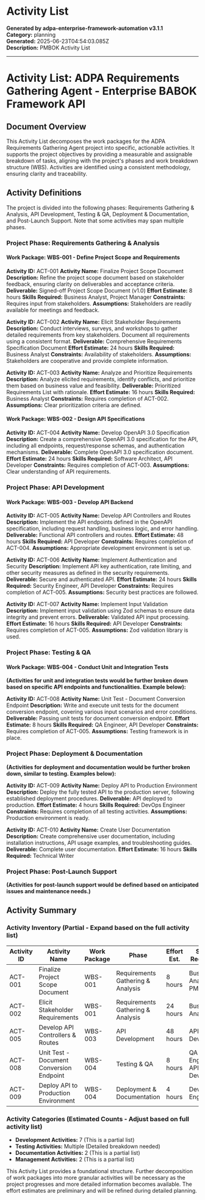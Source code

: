 # Activity List

**Generated by adpa-enterprise-framework-automation v3.1.1**  
**Category:** planning  
**Generated:** 2025-06-23T04:54:03.085Z  
**Description:** PMBOK Activity List

---

# Activity List: ADPA Requirements Gathering Agent - Enterprise BABOK Framework API

## Document Overview

This Activity List decomposes the work packages for the ADPA Requirements Gathering Agent project into specific, actionable activities.  It supports the project objectives by providing a measurable and assignable breakdown of tasks, aligning with the project's phases and work breakdown structure (WBS). Activities are identified using a consistent methodology, ensuring clarity and traceability.

## Activity Definitions

The project is divided into the following phases:  Requirements Gathering & Analysis, API Development, Testing & QA, Deployment & Documentation, and Post-Launch Support.  Note that some activities may span multiple phases.


### Project Phase: Requirements Gathering & Analysis

#### Work Package: WBS-001 - Define Project Scope and Requirements

**Activity ID:** ACT-001
**Activity Name:**  Finalize Project Scope Document
**Description:**  Refine the project scope document based on stakeholder feedback, ensuring clarity on deliverables and acceptance criteria.
**Deliverable:**  Signed-off Project Scope Document (v1.0)
**Effort Estimate:** 8 hours
**Skills Required:** Business Analyst, Project Manager
**Constraints:**  Requires input from stakeholders.
**Assumptions:** Stakeholders are readily available for meetings and feedback.

**Activity ID:** ACT-002
**Activity Name:**  Elicit Stakeholder Requirements
**Description:** Conduct interviews, surveys, and workshops to gather detailed requirements from key stakeholders.  Document all requirements using a consistent format.
**Deliverable:**  Comprehensive Requirements Specification Document
**Effort Estimate:** 24 hours
**Skills Required:** Business Analyst
**Constraints:**  Availability of stakeholders.
**Assumptions:** Stakeholders are cooperative and provide complete information.

**Activity ID:** ACT-003
**Activity Name:**  Analyze and Prioritize Requirements
**Description:** Analyze elicited requirements, identify conflicts, and prioritize them based on business value and feasibility.
**Deliverable:**  Prioritized Requirements List with rationale.
**Effort Estimate:** 16 hours
**Skills Required:** Business Analyst
**Constraints:**  Requires completion of ACT-002.
**Assumptions:** Clear prioritization criteria are defined.


#### Work Package: WBS-002 - Design API Specifications

**Activity ID:** ACT-004
**Activity Name:**  Develop OpenAPI 3.0 Specification
**Description:** Create a comprehensive OpenAPI 3.0 specification for the API, including all endpoints, request/response schemas, and authentication mechanisms.
**Deliverable:**  Complete OpenAPI 3.0 specification document.
**Effort Estimate:** 24 hours
**Skills Required:** Software Architect, API Developer
**Constraints:**  Requires completion of ACT-003.
**Assumptions:**  Clear understanding of API requirements.


### Project Phase: API Development

#### Work Package: WBS-003 - Develop API Backend

**Activity ID:** ACT-005
**Activity Name:**  Develop API Controllers and Routes
**Description:** Implement the API endpoints defined in the OpenAPI specification, including request handling, business logic, and error handling.
**Deliverable:**  Functional API controllers and routes.
**Effort Estimate:** 48 hours
**Skills Required:** API Developer
**Constraints:**  Requires completion of ACT-004.
**Assumptions:**  Appropriate development environment is set up.

**Activity ID:** ACT-006
**Activity Name:**  Implement Authentication and Security
**Description:**  Implement API key authentication, rate limiting, and other security measures as defined in the security requirements.
**Deliverable:**  Secure and authenticated API.
**Effort Estimate:** 24 hours
**Skills Required:** Security Engineer, API Developer
**Constraints:**  Requires completion of ACT-005.
**Assumptions:**  Security best practices are followed.

**Activity ID:** ACT-007
**Activity Name:**  Implement Input Validation
**Description:** Implement input validation using Zod schemas to ensure data integrity and prevent errors.
**Deliverable:**  Validated API input processing.
**Effort Estimate:** 16 hours
**Skills Required:** API Developer
**Constraints:**  Requires completion of ACT-005.
**Assumptions:**  Zod validation library is used.


### Project Phase: Testing & QA

#### Work Package: WBS-004 - Conduct Unit and Integration Tests

**(Activities for unit and integration tests would be further broken down based on specific API endpoints and functionalities.  Example below):**

**Activity ID:** ACT-008
**Activity Name:**  Unit Test - Document Conversion Endpoint
**Description:**  Write and execute unit tests for the document conversion endpoint, covering various input scenarios and error conditions.
**Deliverable:**  Passing unit tests for document conversion endpoint.
**Effort Estimate:** 8 hours
**Skills Required:** QA Engineer, API Developer
**Constraints:**  Requires completion of ACT-005.
**Assumptions:**  Testing framework is in place.


### Project Phase: Deployment & Documentation

**(Activities for deployment and documentation would be further broken down, similar to testing.  Examples below):**

**Activity ID:** ACT-009
**Activity Name:**  Deploy API to Production Environment
**Description:** Deploy the fully tested API to the production server, following established deployment procedures.
**Deliverable:**  API deployed to production.
**Effort Estimate:** 4 hours
**Skills Required:** DevOps Engineer
**Constraints:**  Requires completion of all testing activities.
**Assumptions:**  Production environment is ready.

**Activity ID:** ACT-010
**Activity Name:**  Create User Documentation
**Description:**  Create comprehensive user documentation, including installation instructions, API usage examples, and troubleshooting guides.
**Deliverable:**  Complete user documentation.
**Effort Estimate:** 16 hours
**Skills Required:** Technical Writer


### Project Phase: Post-Launch Support

**(Activities for post-launch support would be defined based on anticipated issues and maintenance needs.)**


## Activity Summary

### Activity Inventory (Partial -  Expand based on the full activity list)

| Activity ID | Activity Name                     | Work Package | Phase                     | Effort Est. | Skills Required          |
|-------------|-----------------------------------|--------------|--------------------------|-------------|--------------------------|
| ACT-001     | Finalize Project Scope Document    | WBS-001      | Requirements Gathering & Analysis | 8 hours     | Business Analyst, PM      |
| ACT-002     | Elicit Stakeholder Requirements    | WBS-001      | Requirements Gathering & Analysis | 24 hours    | Business Analyst          |
| ACT-005     | Develop API Controllers & Routes   | WBS-003      | API Development            | 48 hours    | API Developer             |
| ACT-008     | Unit Test - Document Conversion Endpoint | WBS-004      | Testing & QA              | 8 hours     | QA Engineer, API Developer |
| ACT-009     | Deploy API to Production Environment | WBS-004      | Deployment & Documentation | 4 hours     | DevOps Engineer           |


### Activity Categories (Estimated Counts - Adjust based on full activity list)

- **Development Activities:** 7 (This is a partial list)
- **Testing Activities:**  Multiple (Detailed breakdown needed)
- **Documentation Activities:** 2 (This is a partial list)
- **Management Activities:** 2 (This is a partial list)


This Activity List provides a foundational structure.  Further decomposition of work packages into more granular activities will be necessary as the project progresses and more detailed information becomes available.  The effort estimates are preliminary and will be refined during detailed planning.

